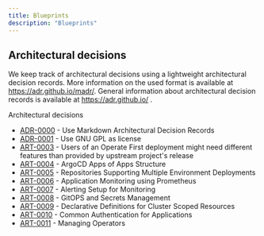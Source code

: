 ```yaml
---
title: Blueprints
description: "Blueprints"
---
```


Architectural decisions
-----------------------

We keep track of architectural decisions using a lightweight architectural decision records. More information on the
used format is available at https://adr.github.io/madr/. General information about architectural decision records
is available at https://adr.github.io/ .

Architectural decisions

* [ADR-0000](blueprint/docs/adr/0000-use-markdown-architectural-decision-records.md) - Use Markdown Architectural Decision Records
* [ADR-0001](blueprint/docs/adr/0001-use-gpl3-as-license.md) - Use GNU GPL as license
* [ART-0003](blueprint/docs/adr/0003-feature-selection-policy.md) - Users of an Operate First deployment might need different features than provided by upstream project's release
* [ART-0004](blueprint/docs/adr/0004-argocd-apps-of-apps-structure.md) - ArgoCD Apps of Apps Structure
* [ART-0005](blueprint/docs/adr/0005-support-multi-environments-in-repos.md) - Repositories Supporting Multiple Environment Deployments
* [ART-0006](blueprint/docs/adr/0006-monitoring-structure.md) - Application Monitoring using Prometheus
* [ART-0007](blueprint/docs/adr/0007-alerting-setup.md) - Alerting Setup for Monitoring
* [ART-0008](blueprint/docs/adr/0008-secrets-management.md) - GitOPS and Secrets Management
* [ART-0009](blueprint/docs/adr/0009-cluster-resources.md) - Declarative Definitions for Cluster Scoped Resources
* [ART-0010](blueprint/docs/adr/0010-common-auth-for-applications.md) - Common Authentication for Applications
* [ART-0011](blueprint/docs/adr/0011-operators.md) - Managing Operators
